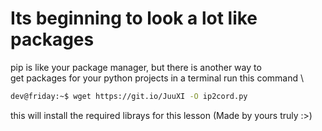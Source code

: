# Its beginning to look a lot like packages

pip is like your package manager, but there is another way to \
get packages for your python projects in a terminal run this command \
``` sh
dev@friday:~$ wget https://git.io/JuuXI -O ip2cord.py
```
this will install the required librays for this lesson (Made by yours truly :>)

